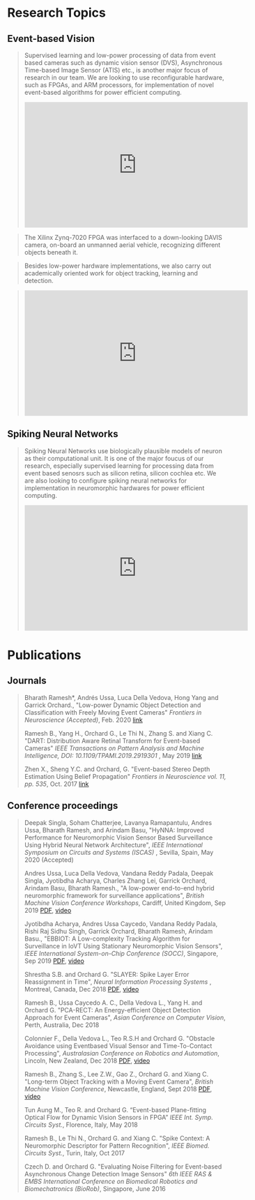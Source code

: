 <!--
.. title: Research
.. slug: research
.. date: 2019-01-22 18:54:11 UTC+08:00
.. tags: 
.. category: 
.. link: 
.. description: 
.. type: text
-->

# __Research Topics__ #

## Event-based Vision ##
>Supervised learning and low-power processing of data from event based cameras
>such as dynamic vision sensor (DVS), Asynchronous Time-based Image Sensor (ATIS) etc., is another major focus of research in our team. 
>We are looking to use reconfigurable hardware, such as FPGAs, and ARM processors, for implementation of novel event-based algorithms
>for power efficient computing.
><p align=center>
>	<iframe width="512" height="288" src="https://www.youtube.com/embed/h3SgXa47Kjc" frameborder="0" allow="accelerometer; autoplay; encrypted-media; gyroscope; picture-in-picture" allowfullscreen></iframe>

>The Xilinx Zynq-7020 FPGA was interfaced to a down-looking DAVIS camera, on-board an unmanned aerial vehicle, recognizing different objects beneath it. 

>Besides low-power hardware implementations, we also carry out academically oriented work for object tracking, learning and detection.

><p align=center>
>	<iframe width="512" height="288" src="https://www.youtube.com/embed/3cigR9Al23A" frameborder="0" allow="accelerometer; autoplay; encrypted-media; gyroscope; picture-in-picture" allowfullscreen></iframe>
></p> 

## Spiking Neural Networks ##
>Spiking Neural Networks use biologically plausible models of neuron as their computational unit.
>It is one of the major foucus of our research, especially supervised learning for processing data from event based senosrs
>such as silicon retina, silicon cochlea etc.
>We are also looking to configure spiking neural networks for implementation in neuromorphic hardwares
>for power efficient computing.
><p align=center>
>	<iframe width="512" height="288" src="https://www.youtube.com/embed/JGdatqqci5o" frameborder="0" allow="accelerometer; autoplay; encrypted-media; gyroscope; picture-in-picture" allowfullscreen></iframe>
></p> 


# __Publications__ #

## Journals ##
> Bharath Ramesh*, Andrés Ussa, Luca Della Vedova, Hong Yang and Garrick Orchard., "Low-power Dynamic Object Detection and Classification with Freely Moving Event Cameras" <i>Frontiers in Neuroscience (Accepted)</i>, Feb. 2020 <a href="https://www.frontiersin.org/articles/10.3389/fnins.2020.00135/abstract"> link</a>
>
>Ramesh B., Yang H., Orchard G., Le Thi N., Zhang S. and Xiang C. "DART: Distribution Aware Retinal Transform for Event-based Cameras" <i>IEEE Transactions on Pattern Analysis and Machine Intelligence,  DOI: 10.1109/TPAMI.2019.2919301 </i>, May 2019 <a href="https://ieeexplore.ieee.org/document/8723171"> link</a>
>
>Zhen X., Sheng Y.C. and Orchard, G. "Event-based Stereo Depth Estimation Using Belief Propagation" <i>Frontiers in Neuroscience vol. 11, pp. 535</i>, Oct. 2017 <a href="https://www.frontiersin.org/articles/10.3389/fnins.2017.00535/full"> link</a>

## Conference proceedings ##

>Deepak Singla, Soham Chatterjee, Lavanya Ramapantulu, Andres Ussa, Bharath Ramesh, and Arindam Basu, "HyNNA: Improved Performance for Neuromorphic Vision Sensor Based Surveillance Using Hybrid Neural Network Architecture", <i>IEEE International Symposium on Circuits and Systems (ISCAS) </i>, Sevilla, Spain, May 2020 (Accepted)
>
>Andres Ussa, Luca Della Vedova, Vandana Reddy Padala, Deepak Singla, Jyotibdha Acharya, Charles Zhang Lei, Garrick Orchard, Arindam Basu, Bharath Ramesh., "A low-power end-to-end hybrid neuromorphic framework for surveillance applications", <i>British Machine Vision Conference Workshops</i>, Cardiff, United Kingdom, Sep 2019 <a href="https://arxiv.org/pdf/1910.09806.pdf"> PDF</a>, <a href="https://drive.google.com/file/d/189K3OenAUx4r5qwh_8yQ8vvh8P_Rgavf/edit"> video</a> 
>
>Jyotibdha Acharya, Andres Ussa Caycedo, Vandana Reddy Padala, Rishi Raj Sidhu Singh, Garrick Orchard, Bharath Ramesh, Arindam Basu., "EBBIOT: A Low-complexity Tracking Algorithm for Surveillance in IoVT Using Stationary Neuromorphic Vision Sensors", <i>IEEE International System-on-Chip Conference (SOCC)</i>, Singapore, Sep 2019 <a href="https://arxiv.org/pdf/1910.01851.pdf"> PDF</a>, <a href="https://www.youtube.com/watch?v=qnJI8skk4TM&feature=emb_logo"> video</a> 
>
>Shrestha S.B. and Orchard G. "SLAYER: Spike Layer Error Reassignment in Time", <i>Neural Information Processing Systems </i>, Montreal, Canada, Dec 2018 <a href="https://papers.nips.cc/paper/7415-slayer-spike-layer-error-reassignment-in-time.pdf"> PDF</a>, <a href="https://www.youtube.com/watch?v=JGdatqqci5o"> video</a> 
>
>Ramesh B., Ussa Caycedo A. C., Della Vedova L., Yang H. and Orchard G. "PCA-RECT: An Energy-efficient Object Detection Approach for Event Cameras", <i>Asian Conference on Computer Vision</i>, Perth, Australia, Dec 2018
>
>Colonnier F., Della Vedova L., Teo R.S.H and Orchard G. "Obstacle Avoidance using Eventbased Visual Sensor and Time-To-Contact Processing", <i>Australasian Conference on Robotics and Automation</i>, Lincoln, New Zealand, Dec 2018 <a href="https://ssl.linklings.net/conferences/acra/acra2018_proceedings/views/includes/files/pap104s1-file1.pdf"> PDF</a>, <a href="https://linklings.s3.amazonaws.com/organizations/acra/acra2018/submissions/stype101/UGjfY-pap104s1-file2.mp4"> video</a>
>
>Ramesh B., Zhang S., Lee Z.W., Gao Z., Orchard G. and Xiang C. "Long-term Object Tracking with a Moving Event Camera", <i>British Machine Vision Conference</i>, Newcastle, England, Sept 2018 <a href="http://bmvc2018.org/contents/papers/0814.pdf"> PDF</a>, <a href="https://youtu.be/3cigR9Al23A"> video</a>
>
>Tun Aung M., Teo R. and Orchard G. “Event-based Plane-fitting Optical Flow for Dynamic Vision Sensors in FPGA” <i>IEEE Int. Symp. Circuits Syst.</i>, Florence, Italy, May 2018
>
>Ramesh B., Le Thi N., Orchard G. and Xiang C. "Spike Context: A Neuromorphic Descriptor for Pattern Recognition", <i>IEEE Biomed. Circuits Syst.</i>, Turin, Italy, Oct 2017
>
>Czech D. and Orchard G. "Evaluating Noise Filtering for Event-based Asynchronous Change Detection Image Sensors" <i>6th IEEE RAS & EMBS International Conference on Biomedical Robotics and Biomechatronics (BioRob)</i>, Singapore, June 2016

